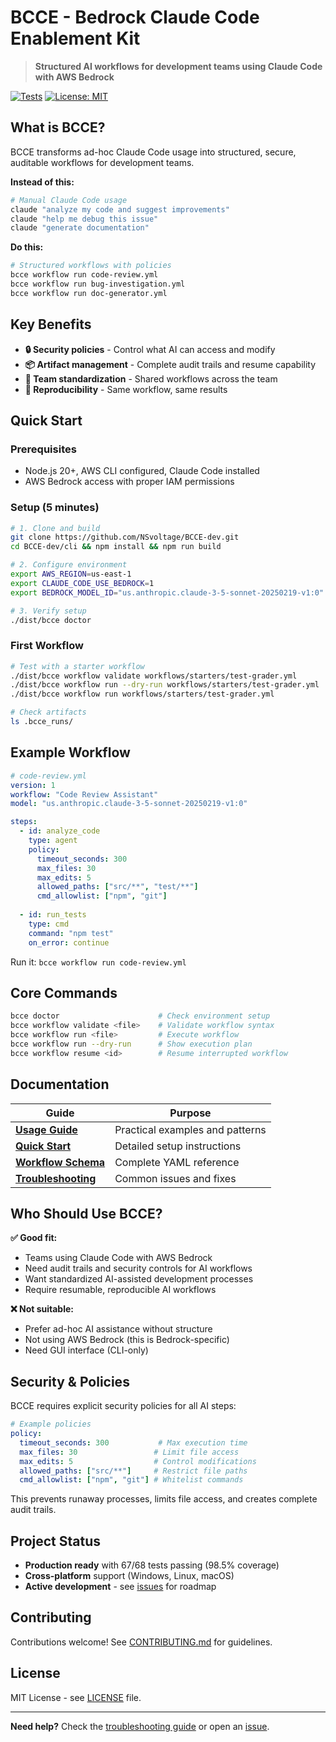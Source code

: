 # BCCE - Bedrock Claude Code Enablement Kit

> **Structured AI workflows for development teams using Claude Code with AWS Bedrock**

[![Tests](https://img.shields.io/badge/tests-67%2F68%20passing-green)](#) [![License: MIT](https://img.shields.io/badge/License-MIT-yellow.svg)](LICENSE)

## What is BCCE?

BCCE transforms ad-hoc Claude Code usage into structured, secure, auditable workflows for development teams.

**Instead of this:**
```bash
# Manual Claude Code usage
claude "analyze my code and suggest improvements"
claude "help me debug this issue"  
claude "generate documentation"
```

**Do this:**
```bash
# Structured workflows with policies
bcce workflow run code-review.yml
bcce workflow run bug-investigation.yml  
bcce workflow run doc-generator.yml
```

## Key Benefits

- **🔒 Security policies** - Control what AI can access and modify
- **📦 Artifact management** - Complete audit trails and resume capability  
- **👥 Team standardization** - Shared workflows across the team
- **🔄 Reproducibility** - Same workflow, same results

## Quick Start

### Prerequisites
- Node.js 20+, AWS CLI configured, Claude Code installed
- AWS Bedrock access with proper IAM permissions

### Setup (5 minutes)
```bash
# 1. Clone and build
git clone https://github.com/NSvoltage/BCCE-dev.git
cd BCCE-dev/cli && npm install && npm run build

# 2. Configure environment  
export AWS_REGION=us-east-1
export CLAUDE_CODE_USE_BEDROCK=1
export BEDROCK_MODEL_ID="us.anthropic.claude-3-5-sonnet-20250219-v1:0"

# 3. Verify setup
./dist/bcce doctor
```

### First Workflow
```bash
# Test with a starter workflow
./dist/bcce workflow validate workflows/starters/test-grader.yml
./dist/bcce workflow run --dry-run workflows/starters/test-grader.yml
./dist/bcce workflow run workflows/starters/test-grader.yml

# Check artifacts
ls .bcce_runs/
```

## Example Workflow

```yaml
# code-review.yml
version: 1
workflow: "Code Review Assistant"
model: "us.anthropic.claude-3-5-sonnet-20250219-v1:0"

steps:
  - id: analyze_code
    type: agent
    policy:
      timeout_seconds: 300
      max_files: 30
      max_edits: 5
      allowed_paths: ["src/**", "test/**"]
      cmd_allowlist: ["npm", "git"]
      
  - id: run_tests
    type: cmd
    command: "npm test"
    on_error: continue
```

Run it: `bcce workflow run code-review.yml`

## Core Commands

```bash
bcce doctor                      # Check environment setup
bcce workflow validate <file>    # Validate workflow syntax  
bcce workflow run <file>         # Execute workflow
bcce workflow run --dry-run      # Show execution plan
bcce workflow resume <id>        # Resume interrupted workflow
```

## Documentation

| Guide | Purpose |
|-------|---------|
| **[Usage Guide](docs/USAGE_GUIDE.md)** | Practical examples and patterns |
| **[Quick Start](QUICKSTART.md)** | Detailed setup instructions |
| **[Workflow Schema](docs/workflow-schema.md)** | Complete YAML reference |
| **[Troubleshooting](docs/troubleshooting/README.md)** | Common issues and fixes |

## Who Should Use BCCE?

**✅ Good fit:**
- Teams using Claude Code with AWS Bedrock
- Need audit trails and security controls for AI workflows
- Want standardized AI-assisted development processes
- Require resumable, reproducible AI workflows

**❌ Not suitable:**
- Prefer ad-hoc AI assistance without structure
- Not using AWS Bedrock (this is Bedrock-specific)
- Need GUI interface (CLI-only)

## Security & Policies

BCCE requires explicit security policies for all AI steps:

```yaml
# Example policies
policy:
  timeout_seconds: 300           # Max execution time
  max_files: 30                 # Limit file access
  max_edits: 5                  # Control modifications  
  allowed_paths: ["src/**"]     # Restrict file paths
  cmd_allowlist: ["npm", "git"] # Whitelist commands
```

This prevents runaway processes, limits file access, and creates complete audit trails.

## Project Status

- **Production ready** with 67/68 tests passing (98.5% coverage)
- **Cross-platform** support (Windows, Linux, macOS)
- **Active development** - see [issues](https://github.com/NSvoltage/BCCE-dev/issues) for roadmap

## Contributing

Contributions welcome! See [CONTRIBUTING.md](CONTRIBUTING.md) for guidelines.

## License

MIT License - see [LICENSE](LICENSE) file.

---

**Need help?** Check the [troubleshooting guide](docs/troubleshooting/README.md) or open an [issue](https://github.com/NSvoltage/BCCE-dev/issues).